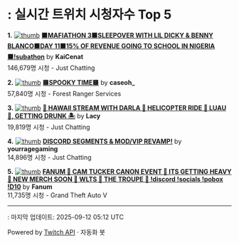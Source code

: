 # : 실시간 트위치 시청자수 Top 5

**1.** [![thumb](https://static-cdn.jtvnw.net/previews-ttv/live_user_kaicenat-320x180.jpg)](https://twitch.tv/KaiCenat)
**[🟫MAFIATHON 3🟫SLEEPOVER WITH LIL DICKY & BENNY BLANCO🟫DAY 11🟫15% OF REVENUE GOING TO SCHOOL IN NIGERIA🟫!subathon](https://twitch.tv/KaiCenat)** by **KaiCenat**<br>146,679명 시청  - Just Chatting

**2.** [![thumb](https://static-cdn.jtvnw.net/previews-ttv/live_user_caseoh_-320x180.jpg)](https://twitch.tv/caseoh_)
**[🟨SPOOKY TIME🟨](https://twitch.tv/caseoh_)** by **caseoh_**<br>57,840명 시청  - Forest Ranger Services

**3.** [![thumb](https://static-cdn.jtvnw.net/previews-ttv/live_user_lacy-320x180.jpg)](https://twitch.tv/Lacy)
**[🌴 HAWAII STREAM WITH DARLA 🌺 HELICOPTER RIDE 🌴 LUAU 🌺, GETTING DRUNK 🏝️](https://twitch.tv/Lacy)** by **Lacy**<br>19,819명 시청  - Just Chatting

**4.** [![thumb](https://static-cdn.jtvnw.net/previews-ttv/live_user_yourragegaming-320x180.jpg)](https://twitch.tv/yourragegaming)
**[DISCORD SEGMENTS & MOD/VIP REVAMP!](https://twitch.tv/yourragegaming)** by **yourragegaming**<br>14,896명 시청  - Just Chatting

**5.** [![thumb](https://static-cdn.jtvnw.net/previews-ttv/live_user_fanum-320x180.jpg)](https://twitch.tv/Fanum)
**[FANUM 🥬 CAM TUCKER CANON EVENT 🥬 ITS GETTING HEAVY 🥬 NEW MERCH SOON 🥬 WLTS 🥬 THE TROUPE 🥬 !discord !socials !pobox !D10](https://twitch.tv/Fanum)** by **Fanum**<br>11,735명 시청  - Grand Theft Auto V


---
: 마지막 업데이트: 2025-09-12 05:12 UTC

Powered by [Twitch API](https://dev.twitch.tv/docs/api/reference) · 자동화 봇